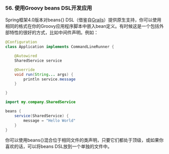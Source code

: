 ### 56. 使用Groovy beans DSL开发应用

Spring框架4.0版本对beans{} DSL（借鉴自[Grails](http://grails.org/)）提供原生支持，你可以使用相同的格式在你的Groovy应用程序脚本中嵌入bean定义。有时候这是一个包括外部特性的很好的方式，比如中间件声明。例如：
```java
@Configuration
class Application implements CommandLineRunner {

    @Autowired
    SharedService service

    @Override
    void run(String... args) {
        println service.message
    }

}

import my.company.SharedService

beans {
    service(SharedService) {
        message = "Hello World"
    }
}
```
你可以使用beans{}混合位于相同文件的类声明，只要它们都处于顶级，或如果你喜欢的话，可以将beans DSL放到一个单独的文件中。
